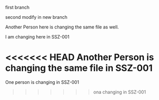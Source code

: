 first branch





second modify in new branch



Another Person here is changing the same file as well.

I am changing here in SSZ-001

<<<<<<< HEAD
Another Person is changing the same file in SSZ-001
=======
One person is changing in SSZ-001
>>>>>>> ona changing in SSZ-001
